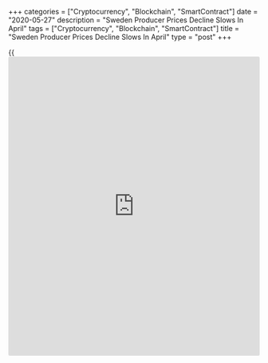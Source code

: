 +++
categories = ["Cryptocurrency", "Blockchain", "SmartContract"]
date = "2020-05-27"
description = "Sweden Producer Prices Decline Slows In April"
tags = ["Cryptocurrency", "Blockchain", "SmartContract"]
title = "Sweden Producer Prices Decline Slows In April"
type = "post"
+++

{{<iframe id="large-banner" src="https://www.bounty.group/#slide=6.0" width="100%" height="600" scrolling="no" style="border: 0px solid rgb(216, 221, 230); border-radius: 3px;">}}

Sweden's producer price declined at a softer pace in April, figures from
Statistics Sweden showed on Wednesday.

The producer price index declined 3.0 percent year-on-year in April,
following a 3.6 percent decrease in March. This was the fourth
consecutive fall in prices.

Import prices declined 4.5 percent yearly in April and increased 0.7
percent from a month ago.

Export prices declined 2.3 percent annually in April and rose 2.0
percent from the previous month.

On a monthly basis, producer prices remained unchanged in April.

For comments and feedback [contact](https://www.playgroundfx.com/contact/): editorial@rtt[news](https://www.letsplayfx.com/blog/forex-news-website/).com

[Economic News][1]

 **What parts of the world are seeing the best (and worst) economic
performances lately? Click[here][2] to check out our [Econ Scorecard][2]
and find out! See up-to-the-moment [ranking](https://www.playgroundfx.com/blog/crypto-exchange-ranking/)s for the best and worst
performers in [GDP][2], [unemployment rate][3], [inflation][4] and much
more.**

   1. www.rtt[news](https://www.letsplayfx.com/blog/forex-news-website/).com/Content/EconomicNews.aspx
   2. www.rtt[news](https://www.letsplayfx.com/blog/forex-news-website/).com/economic-scorecard/world-rank/GDP/highest-performance.aspx
   3. www.rtt[news](https://www.letsplayfx.com/blog/forex-news-website/).com/economic-scorecard/world-rank/unemployment-rate/lowest-performance.aspx
   4. www.rtt[news](https://www.letsplayfx.com/blog/forex-news-website/).com/economic-scorecard/world-rank/CPI/highest-performance.aspx